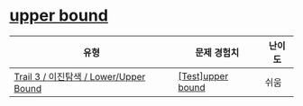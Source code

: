 # [upper bound](https://https://en.codetree.ai/trails/complete/curated-cards/test-upper-bound)

|유형|문제 경험치|난이도|
|---|---|---|
|[Trail 3 / 이진탐색 / Lower/Upper Bound](https://https://en.codetree.ai/trail-info/novice-high/)|[[Test]upper bound](https://https://en.codetree.ai/trails/complete/curated-cards/test-upper-bound/)|쉬움|

